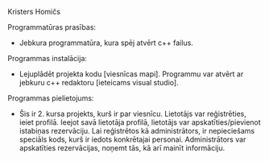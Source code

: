 Kristers Homičs

Programmatūras prasības:
- Jebkura programmatūra, kura spēj atvērt c++ failus.
  
Programmas instalācija:
- Lejuplādēt projekta kodu [viesnīcas mapi]. Programmu var atvērt ar jebkuru c++ redaktoru [ieteicams visual studio].

Programmas pielietojums:
- Šis ir 2. kursa projekts, kurš ir par viesnīcu. Lietotājs var reģistrēties, ieiet profilā. Ieejot savā lietotāja profilā, lietotājs var apskatīties/pievienot istabiņas rezervāciju.
Lai reģistrētos kā administrātors, ir nepieciešams speciāls kods, kurš ir iedots konkrētajai personai. Administrātors var apskatīties rezervācijas, noņemt tās, kā arī mainīt informāciju.

